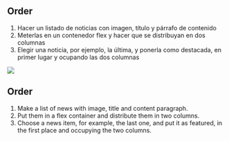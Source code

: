 ## Order

1. Hacer un listado de noticias con imagen, título y párrafo de contenido
1. Meterlas en un contenedor flex y hacer que se distribuyan en dos columnas
1. Elegir una noticia, por ejemplo, la última, y ponerla como destacada, en primer lugar y ocupando las dos columnas

![](https://files.gitbook.com/v0/b/gitbook-28427.appspot.com/o/assets%2F-MWwxJ68y05F115J-zJ5%2Fsync%2Fdaca666b6388320fe65a9eda71b649b3b326d7ae.png?generation=1617004307106587&alt=media)

## Order

1. Make a list of news with image, title and content paragraph.
1. Put them in a flex container and distribute them in two columns.
1. Choose a news item, for example, the last one, and put it as featured, in the first place and occupying the two columns.
